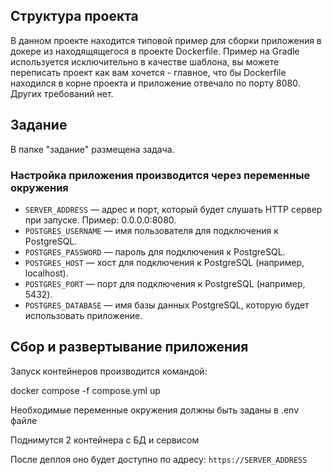 ## Структура проекта
В данном проекте находится типовой пример для сборки приложения в докере из находящящегося в проекте Dockerfile. Пример на Gradle используется исключительно в качестве шаблона, вы можете переписать проект как вам хочется - главное, что бы Dockerfile находился в корне проекта и приложение отвечало по порту 8080. Других требований нет.

## Задание
В папке "задание" размещена задача.

### Настройка приложения производится через переменные окружения

- `SERVER_ADDRESS` — адрес и порт, который будет слушать HTTP сервер при запуске. Пример: 0.0.0.0:8080.
- `POSTGRES_USERNAME` — имя пользователя для подключения к PostgreSQL.
- `POSTGRES_PASSWORD` — пароль для подключения к PostgreSQL.
- `POSTGRES_HOST` — хост для подключения к PostgreSQL (например, localhost).
- `POSTGRES_PORT` — порт для подключения к PostgreSQL (например, 5432).
- `POSTGRES_DATABASE` — имя базы данных PostgreSQL, которую будет использовать приложение.

## Сбор и развертывание приложения

Запуск контейнеров производится командой:

docker compose -f compose.yml up

Необходимые переменные окружения должны быть заданы в .env файле

Поднимутся 2 контейнера с БД и сервисом

После деплоя оно будет доступно по адресу: `https://SERVER_ADDRESS`




